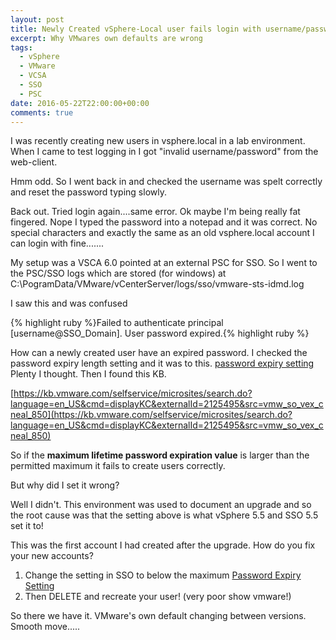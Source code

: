 ```yaml
---
layout: post
title: Newly Created vSphere-Local user fails login with username/password error
excerpt: Why VMwares own defaults are wrong
tags: 
  - vSphere
  - VMware
  - VCSA
  - SSO
  - PSC
date: 2016-05-22T22:00:00+00:00
comments: true
---
```


I was recently creating new users in vsphere.local in a lab environment.  When I came to test logging in I got "invalid username/password" from the web-client.

Hmm odd.  So I went back in and checked the username was spelt correctly and reset the password typing slowly.

Back out.  Tried login again....same error.  Ok maybe I'm being really fat fingered.  Nope I typed the password into a notepad and it was correct.  No special characters and exactly the same as an old vsphere.local account I can login with fine.......

My setup was a VSCA 6.0 pointed at an external PSC for SSO.  So I went to the PSC/SSO logs which are stored (for windows) at
C:\PogramData/VMware/vCenterServer/logs/sso/vmware-sts-idmd.log

I saw this and was confused 

{% highlight ruby %}Failed to authenticate principal [username@SSO_Domain]. User password expired.{% highlight ruby %}

How can a newly created user have an expired password.  I checked the password expiry length setting and it was to this.
[password expiry setting](/public/pawd1.PNG "Password Expiry Setting")
Plenty I thought.  Then I found this KB.

[https://kb.vmware.com/selfservice/microsites/search.do?language=en_US&cmd=displayKC&externalId=2125495&src=vmw_so_vex_cneal_850](https://kb.vmware.com/selfservice/microsites/search.do?language=en_US&cmd=displayKC&externalId=2125495&src=vmw_so_vex_cneal_850)

So if the **maximum lifetime password expiration value** is larger than the permitted maximum it fails to create users correctly.

But why did I set it wrong?

Well I didn't.  This environment was used to document an upgrade and so the root cause was that the setting above is what vSphere 5.5 and SSO 5.5 set it to!

This was the first account I had created after the upgrade.  How do you fix your new accounts?

1. Change the setting in SSO to below the maximum [Password Expiry Setting](/public/pawd2.PNG "Password Expiry Setting")
2. Then DELETE and recreate your user! (very poor show vmware!)

So there we have it.  VMware's own default changing between versions. Smooth move.....
